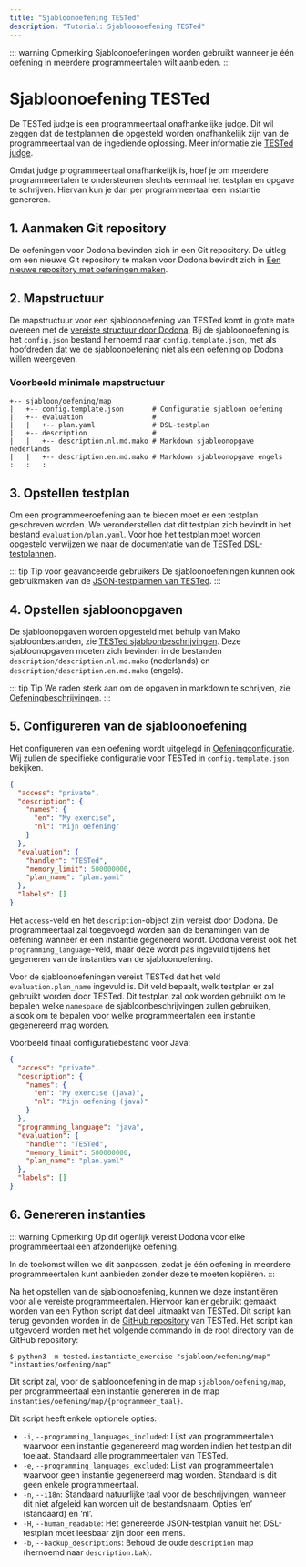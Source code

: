 ```yaml
---
title: "Sjabloonoefening TESTed"
description: "Tutorial: Sjabloonoefening TESTed"
---
```

::: warning Opmerking
Sjabloonoefeningen worden gebruikt wanneer je één oefening in meerdere programmeertalen wilt aanbieden.
:::

# Sjabloonoefening TESTed
De TESTed judge is een programmeertaal onafhankelijke judge.
Dit wil zeggen dat de testplannen die opgesteld worden onafhankelijk zijn van de programmeertaal van de ingediende
oplossing.
Meer informatie zie [TESTed judge](../../../references/tested-judge/).

Omdat judge programmeertaal onafhankelijk is,
hoef je om meerdere programmeertalen te ondersteunen slechts eenmaal het testplan en opgave te schrijven.
Hiervan kun je dan per programmeertaal een instantie genereren.

## 1. Aanmaken Git repository
De oefeningen voor Dodona bevinden zich in een Git repository.
De uitleg om een nieuwe Git repository te maken voor Dodona bevindt zich in
[Een nieuwe repository met oefeningen maken](../new-exercise-repo).

## 2. Mapstructuur
De mapstructuur voor een sjabloonoefening van TESTed komt in grote mate overeen met de
[vereiste structuur door Dodona](../../../references/exercise-directory-structure).
Bij de sjabloonoefening is het `config.json` bestand hernoemd naar `config.template.json`,
met als hoofdreden dat we de sjabloonoefening niet als een oefening op Dodona willen weergeven.

### Voorbeeld minimale mapstructuur
```text
+-- sjabloon/oefening/map
|   +-- config.template.json       # Configuratie sjabloon oefening
|   +-- evaluation                 #
|   |   +-- plan.yaml              # DSL-testplan
|   +-- description                #
|   |   +-- description.nl.md.mako # Markdown sjabloonopgave nederlands
|   |   +-- description.en.md.mako # Markdown sjabloonopgave engels
:   :   :
```

## 3. Opstellen testplan
Om een programmeeroefening aan te bieden moet er een testplan geschreven worden.
We veronderstellen dat dit testplan zich bevindt in het bestand `evaluation/plan.yaml`.
Voor hoe het testplan moet worden opgesteld verwijzen we naar de documentatie van de
[TESTed DSL-testplannen](../../../references/tested-judge/dsl).

::: tip Tip voor geavanceerde gebruikers
De sjabloonoefeningen kunnen ook gebruikmaken van de
[JSON-testplannen van TESTed](../../../references/tested-judge/json).
:::

## 4. Opstellen sjabloonopgaven
De sjabloonopgaven worden opgesteld met behulp van Mako sjabloonbestanden,
zie [TESTed sjabloonbeschrijvingen](../../../references/tested-judge/template-description).
Deze sjabloonopgaven moeten zich bevinden in de bestanden `description/description.nl.md.mako` (nederlands) en
`description/description.en.md.mako` (engels).

::: tip Tip
We raden sterk aan om de opgaven in markdown te schrijven,
zie [Oefeningbeschrijvingen](../../../references/exercise-description).
:::

## 5. Configureren van de sjabloonoefening
Het configureren van een oefening wordt uitgelegd in [Oefeningconfiguratie](../../../references/exercise-config).
Wij zullen de specifieke configuratie voor TESTed in `config.template.json` bekijken.

```json
{
  "access": "private",
  "description": {
    "names": {
      "en": "My exercise",
      "nl": "Mijn oefening"
    }
  },
  "evaluation": {
    "handler": "TESTed",
    "memory_limit": 500000000,
    "plan_name": "plan.yaml"
  },
  "labels": []
}
```

Het `access`-veld en het `description`-object zijn vereist door Dodona.
De programmeertaal zal toegevoegd worden aan de benamingen van de oefening wanneer er een instantie gegeneerd wordt.
Dodona vereist ook het `programming_language`-veld,
maar deze wordt pas ingevuld tijdens het gegeneren van de instanties van de sjabloonoefening.

Voor de sjabloonoefeningen vereist TESTed dat het veld `evaluation.plan_name` ingevuld is.
Dit veld bepaalt, welk testplan er zal gebruikt worden door TESTed.
Dit testplan zal ook worden gebruikt om te bepalen welke `namespace` de sjabloonbeschrijvingen zullen gebruiken,
alsook om te bepalen voor welke programmeertalen een instantie gegenereerd mag worden.


Voorbeeld finaal configuratiebestand voor Java:

```json
{
  "access": "private",
  "description": {
    "names": {
      "en": "My exercise (java)",
      "nl": "Mijn oefening (java)"
    }
  },
  "programming_language": "java",
  "evaluation": {
    "handler": "TESTed",
    "memory_limit": 500000000,
    "plan_name": "plan.yaml"
  },
  "labels": []
}
```


## 6. Genereren instanties
::: warning Opmerking
Op dit ogenlijk vereist Dodona voor elke programmeertaal een afzonderlijke oefening.

In de toekomst willen we dit aanpassen,
zodat je één oefening in meerdere programmeertalen kunt aanbieden zonder deze te moeten kopiëren.
:::

Na het opstellen van de sjabloonoefening, kunnen we deze instantiëren voor alle vereiste programmeertalen.
Hiervoor kan er gebruikt gemaakt worden van een Python script dat deel uitmaakt van TESTed.
Dit script kan terug gevonden worden in de
[GitHub repository](https://github.com/dodona-edu/universal-judge) van TESTed.
Het script kan uitgevoerd worden met het volgende commando in de root directory van de GitHub repository:
```shell
$ python3 -m tested.instantiate_exercise "sjabloon/oefening/map" "instanties/oefening/map"
```

Dit script zal, voor de sjabloonoefening in de map `sjabloon/oefening/map`,
per programmeertaal een instantie genereren in de map `instanties/oefening/map/{programmeer_taal}`.

Dit script heeft enkele optionele opties:
- `-i`, `--programming_languages_included`:
  Lijst van programmeertalen waarvoor een instantie gegenereerd mag worden indien het testplan dit toelaat.
  Standaard alle programmeertalen van TESTed.
- `-e`, `--programming_languages_excluded`:
  Lijst van programmeertalen waarvoor geen instantie gegenereerd mag worden.
  Standaard is dit geen enkele programmeertaal.
- `-n`, `--i18n`:
  Standaard natuurlijke taal voor de beschrijvingen, wanneer dit niet afgeleid kan worden uit de bestandsnaam.
  Opties ‘en’ (standaard) en ‘nl’.
- `-H`, `--human_readable`:
  Het genereerde JSON-testplan vanuit het DSL-testplan moet leesbaar zijn door een mens.
- `-b`, `--backup_descriptions`: Behoud de oude `description` map (hernoemd naar `description.bak`).